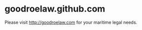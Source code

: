 goodroelaw.github.com
=====================

Please visit http://goodroelaw.com for your maritime legal needs.